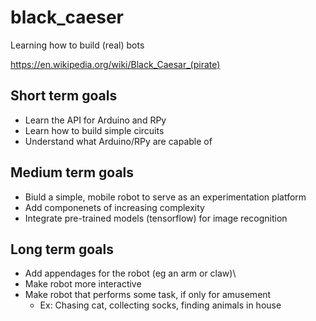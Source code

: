 # black_caeser
Learning how to build (real) bots

https://en.wikipedia.org/wiki/Black_Caesar_(pirate)

## Short term goals
 - Learn the API for Arduino and RPy
 - Learn how to build simple circuits
 - Understand what Arduino/RPy are capable of
 
## Medium term goals
 - Biuld a simple, mobile robot to serve as an experimentation platform
 - Add componenets of increasing complexity
 - Integrate pre-trained models (tensorflow) for image recognition
 
## Long term goals
 - Add appendages for the robot (eg an arm or claw)\
 - Make robot more interactive
 - Make robot that performs some task, if only for amusement
   - Ex: Chasing cat, collecting socks, finding animals in house
